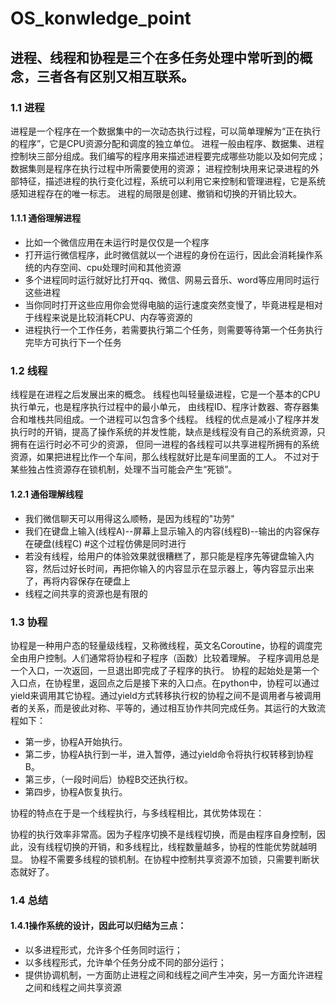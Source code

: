 # OS_konwledge_point
## 进程、线程和协程是三个在多任务处理中常听到的概念，三者各有区别又相互联系。
### 1.1 进程
进程是一个程序在一个数据集中的一次动态执行过程，可以简单理解为“正在执行的程序”，它是CPU资源分配和调度的独立单位。 
进程一般由程序、数据集、进程控制块三部分组成。我们编写的程序用来描述进程要完成哪些功能以及如何完成；
数据集则是程序在执行过程中所需要使用的资源；
进程控制块用来记录进程的外部特征，描述进程的执行变化过程，系统可以利用它来控制和管理进程，它是系统感知进程存在的唯一标志。 
进程的局限是创建、撤销和切换的开销比较大。
#### 1.1.1 通俗理解进程
* 比如一个微信应用在未运行时是仅仅是一个程序
* 打开运行微信程序，此时微信就以一个进程的身份在运行，因此会消耗操作系统的内存空间、cpu处理时间和其他资源
* 多个进程同时运行就好比打开qq、微信、网易云音乐、word等应用同时运行这些进程
* 当你同时打开这些应用你会觉得电脑的运行速度突然变慢了，毕竟进程是相对于线程来说是比较消耗CPU、内存等资源的
* 进程执行一个工作任务，若需要执行第二个任务，则需要等待第一个任务执行完毕方可执行下一个任务
### 1.2 线程
线程是在进程之后发展出来的概念。 线程也叫轻量级进程，它是一个基本的CPU执行单元，也是程序执行过程中的最小单元，
由线程ID、程序计数器、寄存器集合和堆栈共同组成。一个进程可以包含多个线程。 
线程的优点是减小了程序并发执行时的开销，提高了操作系统的并发性能，缺点是线程没有自己的系统资源，只拥有在运行时必不可少的资源，
但同一进程的各线程可以共享进程所拥有的系统资源，如果把进程比作一个车间，那么线程就好比是车间里面的工人。
不过对于某些独占性资源存在锁机制，处理不当可能会产生“死锁”。
#### 1.2.1 通俗理解线程
* 我们微信聊天可以用得这么顺畅，是因为线程的"功劳"
* 我们在键盘上输入(线程A)--屏幕上显示输入的内容(线程B)--输出的内容保存在硬盘(线程C) #这个过程仿佛是同时进行
* 若没有线程，给用户的体验效果就很糟糕了，那只能是程序先等键盘输入内容，然后过好长时间，再把你输入的内容显示在显示器上，等内容显示出来了，再将内容保存在硬盘上 
* 线程之间共享的资源也是有限的
### 1.3 协程
协程是一种用户态的轻量级线程，又称微线程，英文名Coroutine，协程的调度完全由用户控制。人们通常将协程和子程序（函数）比较着理解。 
子程序调用总是一个入口，一次返回，一旦退出即完成了子程序的执行。 
协程的起始处是第一个入口点，在协程里，返回点之后是接下来的入口点。在python中，协程可以通过yield来调用其它协程。通过yield方式转移执行权的协程之间不是调用者与被调用者的关系，而是彼此对称、平等的，通过相互协作共同完成任务。其运行的大致流程如下：
* 第一步，协程A开始执行。
* 第二步，协程A执行到一半，进入暂停，通过yield命令将执行权转移到协程B。
* 第三步，（一段时间后）协程B交还执行权。
* 第四步，协程A恢复执行。

协程的特点在于是一个线程执行，与多线程相比，其优势体现在：

协程的执行效率非常高。因为子程序切换不是线程切换，而是由程序自身控制，因此，没有线程切换的开销，和多线程比，线程数量越多，协程的性能优势就越明显。
协程不需要多线程的锁机制。在协程中控制共享资源不加锁，只需要判断状态就好了。
### 1.4 总结
#### 1.4.1操作系统的设计，因此可以归结为三点：
* 以多进程形式，允许多个任务同时运行；
* 以多线程形式，允许单个任务分成不同的部分运行；
* 提供协调机制，一方面防止进程之间和线程之间产生冲突，另一方面允许进程之间和线程之间共享资源
